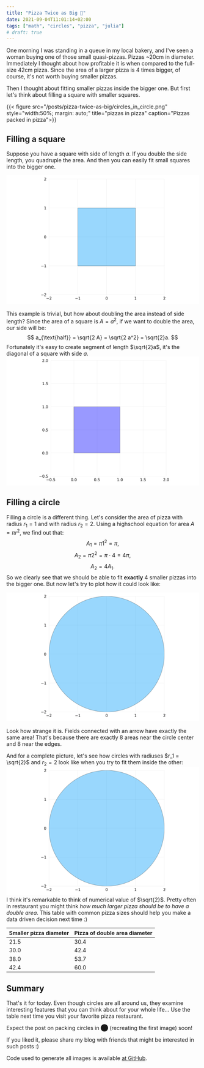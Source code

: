```yaml
---
title: "Pizza Twice as Big 🍕"
date: 2021-09-04T11:01:14+02:00
tags: ["math", "circles", "pizza", "julia"]
# draft: true
---
```


One morning I was standing in a queue in my local bakery, and I've seen a woman buying one of those small quasi-pizzas.
Pizzas ~20cm in diameter.
Immediately I thought about how profitable it is when compared to the full-size 42cm pizza.
Since the area of a larger pizza is 4 times bigger, of course, it's not worth buying smaller pizzas.

Then I thought about fitting smaller pizzas inside the bigger one.
But first let's think about filling a square with smaller squares.

{{< figure src="/posts/pizza-twice-as-big/circles_in_circle.png" style="width:50%; margin: auto;" title="pizzas in pizza" caption="Pizzas packed in pizza">}}

## Filling a square

Suppose you have a square with side of length $a$.
If you double the side length, you quadruple the area.
And then you can easily fit small squares into the bigger one.

![Squares in square](/posts/pizza-twice-as-big/squares.gif)

This example is trivial, but how about doubling the area instead of side length?
Since the area of a square is $A = a^2$, if we want to double the area, our side will be:
$$
a_{\text{half}} = \sqrt{2 A} = \sqrt{2 a^2} = \sqrt{2}a.
$$
Fortunately it's easy to create segment of length $\sqrt{2}a$, it's the diagonal of a square with side $a$.
![Half square](/posts/pizza-twice-as-big/half_square.gif)

## Filling a circle

Filling a circle is a different thing.
Let's consider the area of pizza with radius $r_1=1$ and with radius $r_2=2$.
Using a highschool equation for area $A = \pi r^2$, we find out that:
$$A_1 = \pi 1^2 = \pi,$$
$$A_2 = \pi 2^2 = \pi \cdot 4 = 4 \pi,$$
$$A_2 = 4 A_1.$$
So we clearly see that we should be able to fit **exactly** 4 smaller pizzas into the bigger one.
But now let's try to plot how it could look like:

![Pizzas in pizza](/posts/pizza-twice-as-big/circles.gif)

Look how strange it is.
Fields connected with an arrow have exactly the same area!
That's because there are exactly 8 areas near the circle center and 8 near the edges.

And for a complete picture, let's see how circles with radiuses $r_1 = \sqrt{2}$ and $r_2 = 2$ look like when you try to fit them inside the other:
![Half pizza](/posts/pizza-twice-as-big/half_circles.gif)
I think it's remarkable to think of numerical value of $\sqrt{2}$.
Pretty often in restaurant you might think _how much larger pizza should be to have a double area_.
This table with common pizza sizes should help you make a data driven decision next time :)

| Smaller pizza diameter | Pizza of double area diameter|
|--------------------|----------------------|
| 21.5               | 30.4                 |
| 30.0               | 42.4                 |
| 38.0               | 53.7                 |
| 42.4               | 60.0                 |

## Summary

That's it for today.
Even though circles are all around us, they examine interesting features that you can think about for your whole life...
Use the table next time you visit your favorite pizza restaurant.

Expect the post on packing circles in ⬤ (recreating the first image) soon!

If you liked it, please share my blog with friends that might be interested in such posts :)

Code used to generate all images is available [at GitHub](https://github.com/pstorozenko/pstorozenko.github.io/tree/main/code/pizza-twice-as-big).
